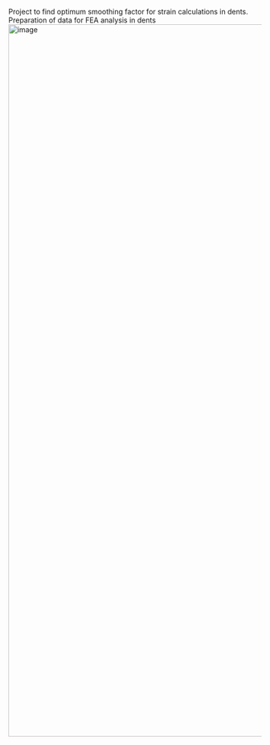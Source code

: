 Project to find optimum smoothing factor for strain calculations in dents.
Preparation of data for FEA analysis in dents
<img width="1418" alt="image" src="https://github.com/irvingivantx/Strain/assets/155862074/d832ec87-44b7-4dc2-8967-3d0abfe47466">
